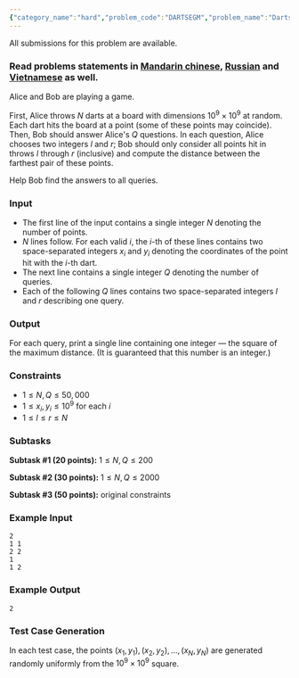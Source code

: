 ```yaml
---
{"category_name":"hard","problem_code":"DARTSEGM","problem_name":"Darts","languages_supported":{"0":"C","1":"CPP14","2":"JAVA","3":"PYTH","4":"PYTH 3.5","5":"PYPY","6":"CS2","7":"PAS fpc","8":"PAS gpc","9":"RUBY","10":"PHP","11":"GO","12":"NODEJS","13":"HASK","14":"rust","15":"SCALA","16":"swift","17":"D","18":"PERL","19":"FORT","20":"WSPC","21":"ADA","22":"CAML","23":"ICK","24":"BF","25":"ASM","26":"CLPS","27":"PRLG","28":"ICON","29":"SCM qobi","30":"PIKE","31":"ST","32":"NICE","33":"LUA","34":"BASH","35":"NEM","36":"LISP sbcl","37":"LISP clisp","38":"SCM guile","39":"JS","40":"ERL","41":"TCL","42":"kotlin","43":"PERL6","44":"TEXT","45":"SCM chicken","46":"CLOJ","47":"COB","48":"FS"},"max_timelimit":3,"source_sizelimit":50000,"problem_author":"gainullinildar","problem_tester":"kingofnumbers","date_added":"21-04-2018","tags":{"0":"gainullinildar"},"editorial_url":"https://discuss.codechef.com/problems/DARTSEGM","time":{"view_start_date":1524934802,"submit_start_date":1524934802,"visible_start_date":1524934802,"end_date":1735669800},"is_direct_submittable":false,"layout":"problem"}
---
```

<span class="solution-visible-txt">All submissions for this problem are available.</span><h3>Read problems statements in <a target="_blank" 
href="http://www.codechef.com/download/translated/LTIME59/mandarin/DARTSEGM.pdf">Mandarin chinese</a>, <a target="_blank" 
href="http://www.codechef.com/download/translated/LTIME59/russian/DARTSEGM.pdf">Russian</a> and <a target="_blank" 
href="http://www.codechef.com/download/translated/LTIME59/vietnamese/DARTSEGM.pdf">Vietnamese</a> as well.</h3>

Alice and Bob are playing a game.

First, Alice throws $N$ darts at a board with dimensions $10^9 \times 10^9$ at random. Each dart hits the board at a point (some of these points may coincide). Then, Bob should answer Alice's $Q$ questions. In each question, Alice chooses two integers $l$ and $r$; Bob should only consider all points hit in throws $l$ through $r$ (inclusive) and compute the distance between the farthest pair of these points.

Help Bob find the answers to all queries.

### Input
- The first line of the input contains a single integer $N$ denoting the number of points.
- $N$ lines follow. For each valid $i$, the $i$-th of these lines contains two space-separated integers $x_i$ and $y_i$ denoting the coordinates of the point hit with the $i$-th dart.
- The next line contains a single integer $Q$ denoting the number of queries.
- Each of the following $Q$ lines contains two space-separated integers $l$ and $r$ describing one query.

### Output
For each query, print a single line containing one integer — the square of the maximum distance. (It is guaranteed that this number is an integer.)

### Constraints 
- $1 \le N, Q \le 50,000$
- $1 \le x_i, y_i \le 10^9$ for each $i$
- $1 \le l \le r \le N$

### Subtasks
**Subtask #1 (20 points):** $1 \le N, Q \le 200$

**Subtask #2 (30 points):** $1 \le N, Q \le 2000$

**Subtask #3 (50 points):** original constraints

### Example Input
```
2
1 1
2 2
1
1 2
```

### Example Output
```
2
```


### Test Case Generation
In each test case, the points $(x_1, y_1), (x_2, y_2), \dots, (x_N, y_N)$ are generated randomly uniformly from the $10^9 \times 10^9$ square.
